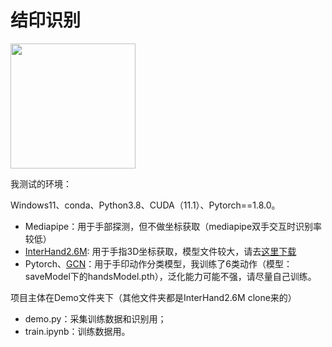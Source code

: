 # 结印识别

<img src="https://enpei-md.oss-cn-hangzhou.aliyuncs.com/img20211201102837.png?x-oss-process=style/wp" style="width:200px;" />



我测试的环境：

Windows11、conda、Python3.8、CUDA（11.1）、Pytorch==1.8.0。



* Mediapipe：用于手部探测，但不做坐标获取（mediapipe双手交互时识别率较低）
* [InterHand2.6M](https://github.com/facebookresearch/InterHand2.6M): 用于手指3D坐标获取，模型文件较大，请去[这里下载](https://github.com/facebookresearch/InterHand2.6M/releases/tag/v1.0)
* Pytorch、[GCN](https://docs.dgl.ai/)：用于手印动作分类模型，我训练了6类动作（模型：saveModel下的handsModel.pth），泛化能力可能不强，请尽量自己训练。



项目主体在Demo文件夹下（其他文件夹都是InterHand2.6M clone来的）

* demo.py：采集训练数据和识别用；
* train.ipynb：训练数据用。

